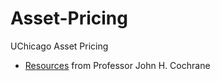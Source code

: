 # Asset-Pricing

UChicago Asset Pricing

- [Resources](https://www.johnhcochrane.com/asset-pricing) from Professor John H. Cochrane